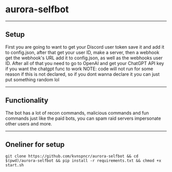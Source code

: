 <h1>aurora-selfbot</h1>
<hr> 
<h2>Setup</h2>
<p>First you are going to want to get your Discord user token save it and add it to config.json, after that get your user ID, make a server, then a webhook get the webhook's URL add it to config.json, as well as the webhooks user ID. After all of that you need to go to OpenAI and get your ChatGPT API key if you want the chatgpt func to work NOTE: code will not run for some reason if this is not declared, so if you dont wanna declare it you can just put something random lol</p>
<hr>
<h2>Functionality</h2>
<p>The bot has a lot of recon commands, malicious commands and fun commands just like the paid bots, you can spam raid servers impersonate other users and more.</p>
<hr>
<h2>Oneliner for setup</h2>
<code>git clone https://github.com/kvnspncr/aurora-selfbot && cd $(pwd)/aurora-selfbot && pip install -r requirements.txt && chmod +x start.sh</code>
